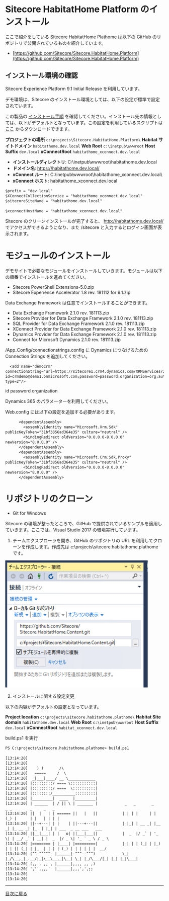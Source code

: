 # Sitecore HabitatHome Platform のインストール

ここで紹介をしている Sitecore HabitatHome Plathome は以下の GitHub のリポジトリで公開されているものを紹介しています。

* [https://github.com/Sitecore/Sitecore.HabitatHome.Platform](https://github.com/Sitecore/Sitecore.HabitatHome.Platform)

## インストール環境の確認

Sitecore Experience Platform 9.1 Initial Release を利用しています。

デモ環境は、Sitecore のインストール環境としては、以下の設定が標準で設定されています。

この製品の <a href="https://github.com/SitecoreJapan/InstallScript/blob/master/docs/91/Sitecore-Experience-Platform-910.md" target="_blank">インストール手順</a> を確認してください。インストール先の情報としては、以下がデフォルトとなっています。この設定を利用しているスクリプトは [ここ](Habitat-91-XP0.ps1) からダウンロードできます。

**プロジェクトの場所**		`c:\projects\Sitecore.HabitatHome.Platform\`
**Habitat サイトドメイン**				`habitathome.dev.local`
**Web Root**						`c:\inetpub\wwwroot`
**Host Suffix**						`dev.local`
**xConnectRoot** 	`habitathome_xconnect.dev.local`

* **インストールディレクトリ**: C:\inetpub\wwwroot\habitathome.dev.local
* **ドメイン名**: https://habitathome.dev.local/
* **xConnect ルート**: C:\inetpub\wwwroot\habitathome_xconnect.dev.local\
* **xConnect ホスト**: habitathome_xconnect.dev.local


```
$prefix = "dev.local"
$XConnectCollectionService = "habitathome_xconnect.dev.local"
$sitecoreSiteName = "habitathome.dev.local"

$xconnectHostName = "habitathome_xconnect.dev.local"
```

Sitecore のクリーンインストールが完了すると、 http://habitathome.dev.local/ でアクセスができるようになり、また /sitecore と入力するとログイン画面が表示されます。

# モジュールのインストール

デモサイトで必要なモジュールをインストールしていきます。モジュールは以下の順番でインストールを進めてください。

* Sitecore PowerShell Extensions-5.0.zip 
* Sitecore Experience Accelerator 1.8 rev. 181112 for 9.1.zip

Data Exchange Framework は任意でインストールすることができます。

* Data Exchange Framework 2.1.0 rev. 181113.zip 
* Sitecore Provider for Data Exchange Framework 2.1.0 rev. 181113.zip
* SQL Provider for Data Exchange Framework 2.1.0 rev. 181113.zip
* XConnect Provider for Data Exchange Framework 2.1.0 rev. 181113.zip
* Dynamics Provider for Data Exchange Framework 2.1.0 rev. 181113.zip
* Connect for Microsoft Dynamics 2.1.0 rev. 181113.zip

/App_Config/connectionstrings.config に Dynamics につなげるための Connection Strings を追加してください。

```
  <add name="democrm" connectionString="url=https://sitecore1.crm4.dynamics.com/XRMServices/2011/Organization.svc;user id=crmdemo@demo1.onmicrosoft.com;password=password;organization=org;authentication type=2"/>
```

id
password
organization

Dynamics 365 のパラメーターを利用してください。

Web.config には以下の設定を追加する必要があります。

```
      <dependentAssembly>
        <assemblyIdentity name="Microsoft.Xrm.Sdk" publicKeyToken="31bf3856ad364e35" culture="neutral" />
        <bindingRedirect oldVersion="0.0.0.0-8.0.0.0" newVersion="8.0.0.0" />
      </dependentAssembly>
      <dependentAssembly>
        <assemblyIdentity name="Microsoft.Crm.Sdk.Proxy" publicKeyToken="31bf3856ad364e35" culture="neutral" />
        <bindingRedirect oldVersion="0.0.0.0-8.0.0.0" newVersion="8.0.0.0" />
      </dependentAssembly>
```

# リポジトリのクローン

* Git for Windows

Sitecore の環境が整ったところで、GitHub で提供されているサンプルを適用していきます。ここでは、Visual Studio 2017 の環境実行しています。

1. チームエクスプローラを開き、GitHub のリポジトリの URL を利用してクローンを作成します。作成先は c:\projects\sitecore.habitathome.plathome です。

<img src="images/Github1.PNG" alt="クローンの作成" />

2. インストールに関する設定変更

以下の内容がデフォルトの設定となっています。

**Project location**		`c:\projects\sitecore.habitathome.plathome\`
**Habitat Site domain**				`habitathome.dev.local`
**Web Root**						`c:\inetpub\wwwroot`
**Host Suffix**						`dev.local`
**xConnectRoot** 	`habitat_xconnect.dev.local`

build.ps1 を実行

```
PS C:\projects\sitecore.habitathome.plathome> build.ps1

[13:14:20]
[13:14:20]
[13:14:20]    ) )       /\
[13:14:20]   =====     /  \
[13:14:20]  _|___|____/ __ \____________
[13:14:20] |:::::::::/ ==== \:::::::::::|
[13:14:20] |:::::::::/ ====  \::::::::::|
[13:14:20] |::::::::/__________:::::::::|
[13:14:20] |_________|  ____  |_________|
[13:14:20] | ______  | / || \ | _______ |            _   _       _     _ _        _     _   _
[13:14:20] ||  |   | | ====== ||   |   ||           | | | |     | |   (_) |      | |   | | | |
[13:14:20] ||--+---| | |    | ||---+---||           | |_| | __ _| |__  _| |_ __ _| |_  | |_| | ___  _ __ ___   ___
[13:14:20] ||__|___| | |   o| ||___|___||           |  _  |/ _` | '_ \| | __/ _` | __| |  _  |/ _ \| '_ ` _ \ / _ \
[13:14:20] |======== | |____| |=========|           | | | | (_| | |_) | | || (_| | |_  | | | | (_) | | | | | |  __/
[13:14:20] (^^-^^^^^- |______|-^^^--^^^)            \_| |_/\__,_|_.__/|_|\__\__,_|\__| \_| |_/\___/|_| |_| |_|\___|
[13:14:20] (,, , ,, , |______|,,,, ,, ,)
[13:14:20] ','',,,,'  |______|,,,',',;;
[13:14:20]
[13:14:20]
```

---
[目次に戻る](./readme.md)